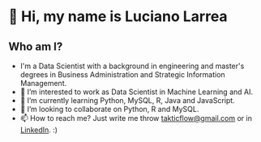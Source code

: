# 👋 Hi, my name is Luciano Larrea
## Who am I?
- I'm a Data Scientist with a background in engineering and master's degrees in Business Administration and Strategic Information Management.
- 👀 I’m interested to work as Data Scientist in Machine Learning and AI.
- 🌱 I’m currently learning Python, MySQL, R, Java and JavaScript.
- 💞️ I’m looking to collaborate on Python, R and MySQL.
- 📫 How to reach me? Just write me throw takticflow@gmail.com or in [LinkedIn](https://www.linkedin.com/in/takticflow/). :)

<!---
LucianoLarrea/LucianoLarrea is a ✨ special ✨ repository because its `README.md` (this file) appears on your GitHub profile.
You can click the Preview link to take a look at your changes.
--->
